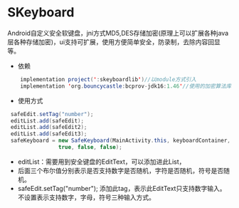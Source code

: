# **SKeyboard**
Android自定义安全软键盘，jni方式MD5,DES存储加密(原理上可以扩展各种java层各种存储加密)，ui支持可扩展，使用方便简单安全，防录制，去除内容回显等。

- 依赖

```java
    implementation project(':skeyboardlib')//以module方式引入
    implementation 'org.bouncycastle:bcprov-jdk16:1.46'//使用的加密算法库

```


- 使用方式

```java
 safeEdit.setTag("number");
 editList.add(safeEdit);
 editList.add(safeEdit2);
 editList.add(safeEdit3);
 safeKeyboard = new SafeKeyboard(MainActivity.this, keyboardContainer, editList,
                true, false, false);
```
- editList：需要用到安全键盘的EditText，可以添加进此List，
- 后面三个布尔值分别表示是否支持数字是否随机，字符是否随机，符号是否随机。
-  safeEdit.setTag("number"); 添加此tag，表示此EditText只支持数字输入。不设置表示支持数字，字母，符号三种输入方式。

                    



